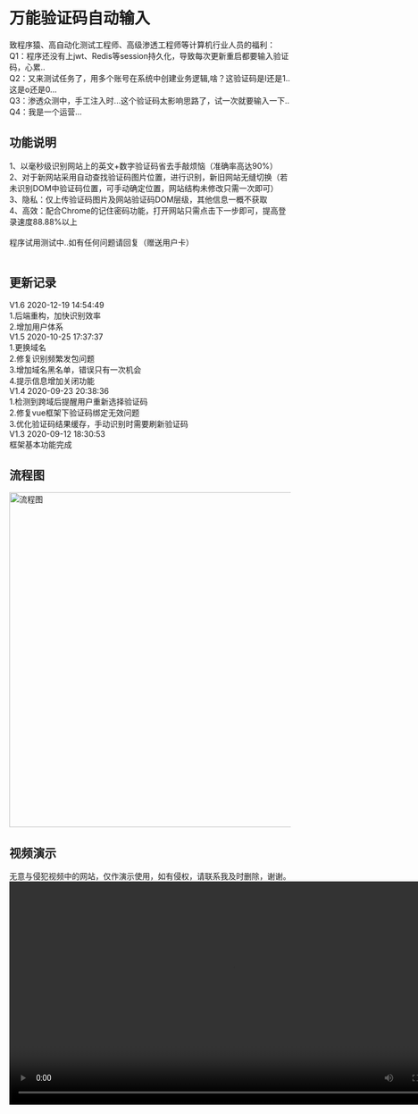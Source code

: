 <h1>万能验证码自动输入</h1>
致程序猿、高自动化测试工程师、高级渗透工程师等计算机行业人员的福利：<br>
Q1：程序还没有上jwt、Redis等session持久化，导致每次更新重启都要输入验证码，心累..<br>
Q2：又来测试任务了，用多个账号在系统中创建业务逻辑,啥？这验证码是I还是1..这是o还是0...<br>
Q3：渗透众测中，手工注入时...这个验证码太影响思路了，试一次就要输入一下..<br>
Q4：我是一个运营...

<h2>功能说明</h2>
1、以毫秒级识别网站上的英文+数字验证码省去手敲烦恼（准确率高达90%）<br>
2、对于新网站采用自动查找验证码图片位置，进行识别，新旧网站无缝切换（若未识别DOM中验证码位置，可手动确定位置，网站结构未修改只需一次即可）<br>
3、隐私：仅上传验证码图片及网站验证码DOM层级，其他信息一概不获取<br>
4、高效：配合Chrome的记住密码功能，打开网站只需点击下一步即可，提高登录速度88.88%以上<br>
<br>
程序试用测试中..如有任何问题请回复（赠送用户卡）<br>
<br>
<h2>更新记录</h2>
V1.6 2020-12-19 14:54:49<br>
    1.后端重构，加快识别效率<br>
    2.增加用户体系<br>
V1.5 2020-10-25 17:37:37<br>
    1.更换域名<br>
    2.修复识别频繁发包问题<br>
    3.增加域名黑名单，错误只有一次机会<br>
    4.提示信息增加关闭功能<br>
V1.4 2020-09-23 20:38:36<br>
    1.检测到跨域后提醒用户重新选择验证码<br>
    2.修复vue框架下验证码绑定无效问题<br>
    3.优化验证码结果缓存，手动识别时需要刷新验证码<br>
V1.3 2020-09-12 18:30:53<br>
    框架基本功能完成<br>
<h2>流程图</h2>
<img src="https://like996.icu:1205/flow.jpg" alt="流程图" width="600px">
<h2>视频演示</h2>
无意与侵犯视频中的网站，仅作演示使用，如有侵权，请联系我及时删除，谢谢。
<video src="https://like996.icu:1205/165106-HD.mp4" controls="controls" width="800" >您的浏览器不支持播放该视频！</video>
